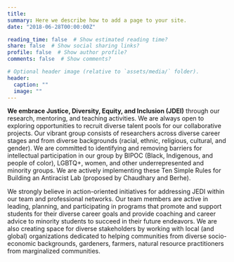 ```yaml
---
title: 
summary: Here we describe how to add a page to your site.
date: "2018-06-28T00:00:00Z"

reading_time: false  # Show estimated reading time?
share: false  # Show social sharing links?
profile: false  # Show author profile?
comments: false  # Show comments?

# Optional header image (relative to `assets/media/` folder).
header:
  caption: ""
  image: ""
---
```


**We embrace Justice, Diversity, Equity, and Inclusion (JDEI)** through our research, mentoring, and teaching activities. We are always open to exploring opportunities to recruit diverse talent pools for our collaborative projects. Our vibrant group consists of researchers across diverse career stages and from diverse backgrounds (racial, ethnic, religious, cultural, and gender). We are committed to identifying and removing barriers for intellectual participation in our group by BIPOC (Black, Indigenous, and people of color), LGBTQ+, women, and other underrepresented and minority groups. We are actively implementing these Ten Simple Rules for Building an Antiracist Lab (proposed by Chaudhary and Berhe). 

We strongly believe in action-oriented initiatives for addressing JEDI within our team and professional networks. Our team members are active in leading, planning, and participating in programs that promote and support students for their diverse career goals and provide coaching and career advice to minority students to succeed in their future endeavors. We are also creating space for diverse stakeholders by working with local (and global) organizations dedicated to helping communities from diverse socio-economic backgrounds, gardeners, farmers, natural resource practitioners from marginalized communities. 



